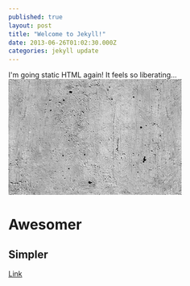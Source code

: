 ```yaml
---
published: true
layout: post
title: "Welcome to Jekyll!"
date: 2013-06-26T01:02:30.000Z
categories: jekyll update
---
```


I'm going static HTML again! It feels so liberating... 
![Beton](/_posts/beton.jpg)

# Awesomer
## Simpler
[Link](http://rhalbmann.de)
